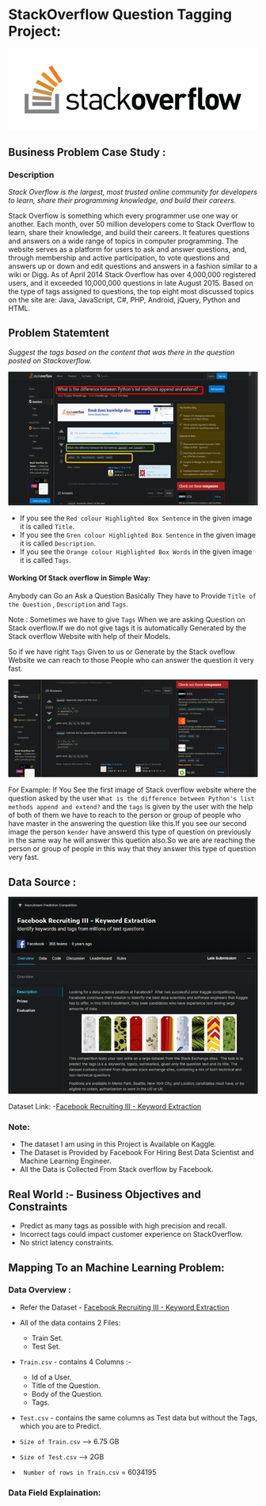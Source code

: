 # StackOverflow Question Tagging Project:

![](images/s2.png)

## Business Problem Case Study :

### Description

*Stack Overflow is the largest, most trusted online community for developers to learn, share their programming knowledge, and build their careers.* 

Stack Overflow is something which every programmer use one way or another. Each month, over 50 million developers come to Stack Overflow to learn, share their knowledge, and build their careers. It features questions and answers on a wide range of topics in computer programming. The website serves as a platform for users to ask and answer questions, and, through membership and active participation, to vote questions and answers up or down and edit questions and answers in a fashion similar to a wiki or Digg. As of April 2014 Stack Overflow has over 4,000,000 registered users, and it exceeded 10,000,000 questions in late August 2015. Based on the type of tags assigned to questions, the top eight most discussed topics on the site are: Java, JavaScript, C#, PHP, Android, jQuery, Python and HTML.


## Problem Statemtent

*Suggest the tags based on the content that was there in the question posted on Stackoverflow.*

![](images/st2.png)


- If you see the `Red colour Highlighted Box Sentence` in the given image it is called `Title`.
- If you see the `Gren colour Highlighted Box Sentence` in the given image it is called `Description`.
- If you see the `Orange colour Highlighted Box Words` in the given image it is called `Tags`.

#### Working Of Stack overflow in Simple Way:

 Anybody can Go an Ask a Question Basically They have to Provide `Title of the Question` , `Description`
 and  `Tags`.
 
Note : Sometimes we have to give `Tags` When we are asking Question on Stack overflow.If we do not give tags it is automatically Generated by the Stack overflow Website with help of their Models.
 
So if we have right `Tags` Given to us or Generate by the Stack oveflow Website we can reach to those People who can answer the question it very fast. 

![](images/st3.png)

For Example: If You See the first image of Stack overflow website where the question asked by the user `What is the difference between Python's list methods append and extend?` and  the  `tags`  is given by the user  with the help of both of them we have to reach to the person or group of people  who have master in the answering the question  like this.If you see our second image the person `kender` have answerd this type of question on previously  in the same way he will answer this quetion also.So we are are reaching the person or group of people in this way that they answer this type of question very fast.

## Data Source :

![](images/d.png)

Dataset Link: -[Facebook Recruiting III - Keyword Extraction](https://www.kaggle.com/c/facebook-recruiting-iii-keyword-extraction/overview)

### Note:
- The dataset I am using in this Project is Available on Kaggle.
- The Dataset is Provided by Facebook For Hiring Best Data Scientist and Machine Learning Engineer.
- All the Data is Collected From Stack overflow by Facebook.

## Real World :- Business Objectives and Constraints

- Predict as many tags as possible with high precision and recall.
- Incorrect tags could impact customer experience on StackOverflow.
- No strict latency constraints.
## Mapping To an Machine Learning Problem:

### Data Overview : 
 
 - Refer the Dataset - [Facebook Recruiting III - Keyword Extraction](https://www.kaggle.com/c/facebook-recruiting-iii-keyword-extraction/data)
 
 - All of the data contains 2 Files:
   - Train Set.
   - Test Set.
- `Train.csv` - contains 4 Columns :- 
     - Id of a User.
     - Title of the Question.
     - Body of the Question.
     - Tags.
- `Test.csv` - contains the same columns as Test data but without the Tags, which you are to Predict.
- ` Size of Train.csv ` --> 6.75 GB
- ` Size of Test.csv ` --> 2GB
- ` Number of rows in Train.csv`  = 6034195

### Data Field Explaination:
